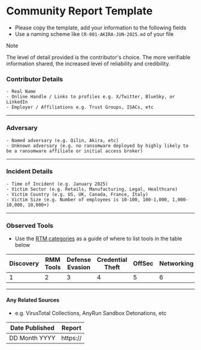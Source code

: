 # Community Report Template
- Please copy the template, add your information to the following fields
- Use a naming scheme like `CR-001-AKIRA-JUN-2025.md` of your file
> [!NOTE]
> The level of detail provided is the contributor's choice. The more verifiable information shared, the increased level of reliability and credibility.
### Contributor Details
```
- Real Name
- Online Handle / Links to profiles e.g. X/Twitter, BlueSky, or LinkedIn
- Employer / Affiliations e.g. Trust Groups, ISACs, etc
```
---
### Adversary
```
- Named adversary (e.g. Qilin, Akira, etc)
- Unknown adversary (e.g. no ransomware deployed by highly likely to be a ransomware affiliate or initial access broker)
```
---
### Incident Details
```
- Time of Incident (e.g. January 2025)
- Victim Sector (e.g. Retails, Manufacturing, Legal, Healthcare)
- Victim Country (e.g. US, UK, Canada, France, Italy)
- Victim Size (e.g. Number of employees is 10-100, 100-1,000, 1,000-10,000, 10,000+)
```
---
### Observed Tools
- Use the [RTM categories](https://github.com/BushidoUK/Ransomware-Tool-Matrix/tree/main/Tools) as a guide of where to list tools in the table below
 
| Discovery | RMM Tools | Defense Evasion | Credential Theft | OffSec | Networking | LOLBAS | Exfiltration |
|---|---|---|---|---|---|---|---|
| 1 | 2 | 3 | 4 | 5 | 6 | 7 | 8 |
---
#### Any Related Sources
- e.g. VirusTotal Collections, AnyRun Sandbox Detonations, etc

| Date Published | Report |
|---|---|
| DD Month YYYY | https:// |
